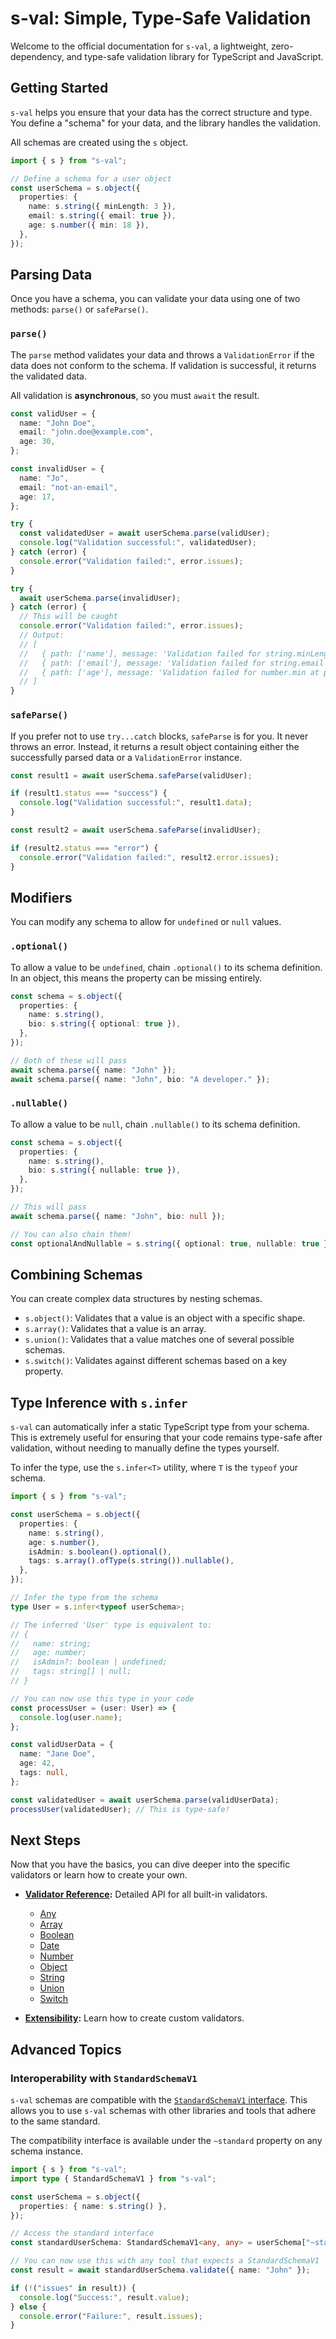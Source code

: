 # s-val: Simple, Type-Safe Validation

Welcome to the official documentation for `s-val`, a lightweight, zero-dependency, and type-safe validation library for TypeScript and JavaScript.

## Getting Started

`s-val` helps you ensure that your data has the correct structure and type. You define a "schema" for your data, and the library handles the validation.

All schemas are created using the `s` object.

```typescript
import { s } from "s-val";

// Define a schema for a user object
const userSchema = s.object({
  properties: {
    name: s.string({ minLength: 3 }),
    email: s.string({ email: true }),
    age: s.number({ min: 18 }),
  },
});
```

## Parsing Data

Once you have a schema, you can validate your data using one of two methods: `parse()` or `safeParse()`.

### `parse()`

The `parse` method validates your data and throws a `ValidationError` if the data does not conform to the schema. If validation is successful, it returns the validated data.

All validation is **asynchronous**, so you must `await` the result.

```typescript
const validUser = {
  name: "John Doe",
  email: "john.doe@example.com",
  age: 30,
};

const invalidUser = {
  name: "Jo",
  email: "not-an-email",
  age: 17,
};

try {
  const validatedUser = await userSchema.parse(validUser);
  console.log("Validation successful:", validatedUser);
} catch (error) {
  console.error("Validation failed:", error.issues);
}

try {
  await userSchema.parse(invalidUser);
} catch (error) {
  // This will be caught
  console.error("Validation failed:", error.issues);
  // Output:
  // [
  //   { path: ['name'], message: 'Validation failed for string.minLength at path \'name\'' },
  //   { path: ['email'], message: 'Validation failed for string.email at path \'email\'' },
  //   { path: ['age'], message: 'Validation failed for number.min at path \'age\'' }
  // ]
}
```

### `safeParse()`

If you prefer not to use `try...catch` blocks, `safeParse` is for you. It never throws an error. Instead, it returns a result object containing either the successfully parsed data or a `ValidationError` instance.

```typescript
const result1 = await userSchema.safeParse(validUser);

if (result1.status === "success") {
  console.log("Validation successful:", result1.data);
}

const result2 = await userSchema.safeParse(invalidUser);

if (result2.status === "error") {
  console.error("Validation failed:", result2.error.issues);
}
```

## Modifiers

You can modify any schema to allow for `undefined` or `null` values.

### `.optional()`

To allow a value to be `undefined`, chain `.optional()` to its schema definition. In an object, this means the property can be missing entirely.

```typescript
const schema = s.object({
  properties: {
    name: s.string(),
    bio: s.string({ optional: true }),
  },
});

// Both of these will pass
await schema.parse({ name: "John" });
await schema.parse({ name: "John", bio: "A developer." });
```

### `.nullable()`

To allow a value to be `null`, chain `.nullable()` to its schema definition.

```typescript
const schema = s.object({
  properties: {
    name: s.string(),
    bio: s.string({ nullable: true }),
  },
});

// This will pass
await schema.parse({ name: "John", bio: null });

// You can also chain them!
const optionalAndNullable = s.string({ optional: true, nullable: true });
```

## Combining Schemas

You can create complex data structures by nesting schemas.

- `s.object()`: Validates that a value is an object with a specific shape.
- `s.array()`: Validates that a value is an array.
- `s.union()`: Validates that a value matches one of several possible schemas.
- `s.switch()`: Validates against different schemas based on a key property.

## Type Inference with `s.infer`

`s-val` can automatically infer a static TypeScript type from your schema. This is extremely useful for ensuring that your code remains type-safe after validation, without needing to manually define the types yourself.

To infer the type, use the `s.infer<T>` utility, where `T` is the `typeof` your schema.

```typescript
import { s } from "s-val";

const userSchema = s.object({
  properties: {
    name: s.string(),
    age: s.number(),
    isAdmin: s.boolean().optional(),
    tags: s.array().ofType(s.string()).nullable(),
  },
});

// Infer the type from the schema
type User = s.infer<typeof userSchema>;

// The inferred 'User' type is equivalent to:
// {
//   name: string;
//   age: number;
//   isAdmin?: boolean | undefined;
//   tags: string[] | null;
// }

// You can now use this type in your code
const processUser = (user: User) => {
  console.log(user.name);
};

const validUserData = {
  name: "Jane Doe",
  age: 42,
  tags: null,
};

const validatedUser = await userSchema.parse(validUserData);
processUser(validatedUser); // This is type-safe!
```

## Next Steps

Now that you have the basics, you can dive deeper into the specific validators or learn how to create your own.

- **[Validator Reference](./validators/index.md):** Detailed API for all built-in validators.

  - [Any](./validators/any.md)
  - [Array](./validators/array.md)
  - [Boolean](./validators/boolean.md)
  - [Date](./validators/date.md)
  - [Number](./validators/number.md)
  - [Object](./validators/object.md)
  - [String](./validators/string.md)
  - [Union](./validators/union.md)
  - [Switch](./validators/switch.md)

- **[Extensibility](./extensibility.md):** Learn how to create custom validators.

## Advanced Topics

### Interoperability with `StandardSchemaV1`

`s-val` schemas are compatible with the [`StandardSchemaV1` interface](https://github.com/alexreardon/standard-schemas). This allows you to use `s-val` schemas with other libraries and tools that adhere to the same standard.

The compatibility interface is available under the `~standard` property on any schema instance.

```typescript
import { s } from "s-val";
import type { StandardSchemaV1 } from "s-val";

const userSchema = s.object({
  properties: { name: s.string() },
});

// Access the standard interface
const standardUserSchema: StandardSchemaV1<any, any> = userSchema["~standard"];

// You can now use this with any tool that expects a StandardSchemaV1
const result = await standardUserSchema.validate({ name: "John" });

if (!("issues" in result)) {
  console.log("Success:", result.value);
} else {
  console.error("Failure:", result.issues);
}
```
